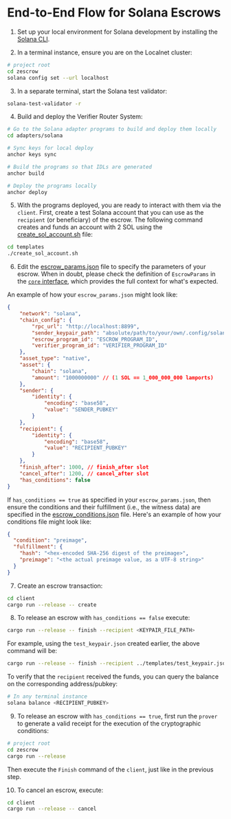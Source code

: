 # End-to-End Flow for Solana Escrows

1. Set up your local environment for Solana development by installing the [Solana CLI](https://solana.com/docs/intro/installation).

2. In a terminal instance, ensure you are on the Localnet cluster:

```sh
# project root
cd zescrow
solana config set --url localhost
```

3. In a separate terminal, start the Solana test validator:

```sh
solana-test-validator -r
```

4. Build and deploy the Verifier Router System:

```sh
# Go to the Solana adapter programs to build and deploy them locally
cd adapters/solana

# Sync keys for local deploy
anchor keys sync

# Build the programs so that IDLs are generated
anchor build

# Deploy the programs locally
anchor deploy
```

5. With the programs deployed, you are ready to interact with them via the `client`. First, create a test Solana account that you can use as the `recipient` (or beneficiary) of the escrow. The following command creates and funds an account with 2 SOL using the [create_sol_account.sh](../templates/create_sol_account.sh) file:

```sh
cd templates
./create_sol_account.sh
```

6. Edit the [escrow_params.json](/templates/escrow_params.json) file to specify the parameters of your escrow. When in doubt, please check the definition of `EscrowParams` in the [`core` interface](/core/src/interface.rs), which provides the full context for what's expected.

An example of how your `escrow_params.json` might look like:

```json
{
    "network": "solana",
    "chain_config": {
        "rpc_url": "http://localhost:8899",
        "sender_keypair_path": "absolute/path/to/your/own/.config/solana/id.json",
        "escrow_program_id": "ESCROW_PROGRAM_ID",
        "verifier_program_id": "VERIFIER_PROGRAM_ID"
    },
    "asset_type": "native",
    "asset": {
        "chain": "solana",
        "amount": "1000000000" // (1 SOL == 1_000_000_000 lamports)
    },
    "sender": {
        "identity": {
            "encoding": "base58",
            "value": "SENDER_PUBKEY"
        }
    },
    "recipient": {
        "identity": {
            "encoding": "base58",
            "value": "RECIPIENT_PUBKEY"
        }
    },
    "finish_after": 1000, // finish_after slot
    "cancel_after": 1200, // cancel_after slot
    "has_conditions": false
}
```

If `has_conditions == true` as specified in your `escrow_params.json`, then ensure the conditions and their fulfillment (i.e., the witness data) are specified in the [escrow_conditions.json](/templates/escrow_conditions.json) file. Here's an example of how your conditions file might look like:

```json
{
  "condition": "preimage",
  "fulfillment": {
    "hash": "<hex-encoded SHA-256 digest of the preimage>",
    "preimage": "<the actual preimage value, as a UTF-8 string>"
  }
}
```

7. Create an escrow transaction:

```sh
cd client
cargo run --release -- create
```

8. To release an escrow with `has_conditions == false` execute:

```sh
cargo run --release -- finish --recipient <KEYPAIR_FILE_PATH>
```

For example, using the `test_keypair.json` created earlier, the above command will be:

```sh
cargo run --release -- finish --recipient ../templates/test_keypair.json
```

To verify that the `recipient` received the funds, you can query the balance on the corresponding address/pubkey:

```sh
# In any terminal instance
solana balance <RECIPIENT_PUBKEY>
```

9. To release an escrow with `has_conditions == true`, first run the `prover` to generate a valid receipt for the execution of the cryptographic conditions:

```sh
# project root
cd zescrow
cargo run --release
```

Then execute the `Finish` command of the `client`, just like in the previous step.

10. To cancel an escrow, execute:

```sh
cd client
cargo run --release -- cancel
```
